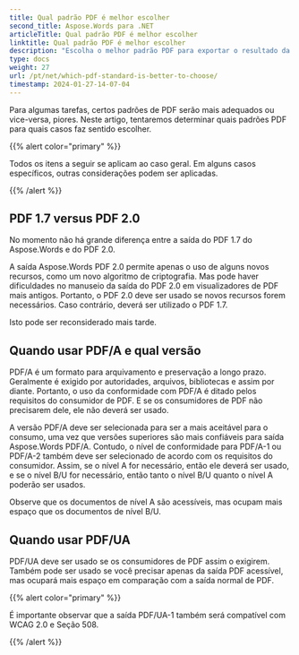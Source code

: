 ```yaml
---
title: Qual padrão PDF é melhor escolher
second_title: Aspose.Words para .NET
articleTitle: Qual padrão PDF é melhor escolher
linktitle: Qual padrão PDF é melhor escolher
description: "Escolha o melhor padrão PDF para exportar o resultado da sua tarefa de programação em C#. Qual padrão PDF é melhor – PDF 1.7, PDF 2.0, PDF/A-1, PDF/A-2 ou PDF/UA."
type: docs
weight: 27
url: /pt/net/which-pdf-standard-is-better-to-choose/
timestamp: 2024-01-27-14-07-04
---
```


Para algumas tarefas, certos padrões de PDF serão mais adequados ou vice-versa, piores. Neste artigo, tentaremos determinar quais padrões PDF para quais casos faz sentido escolher.

{{% alert color="primary" %}}

Todos os itens a seguir se aplicam ao caso geral. Em alguns casos específicos, outras considerações podem ser aplicadas.

{{% /alert %}}

## PDF 1.7 versus PDF 2.0

No momento não há grande diferença entre a saída do PDF 1.7 do Aspose.Words e do PDF 2.0.

A saída Aspose.Words PDF 2.0 permite apenas o uso de alguns novos recursos, como um novo algoritmo de criptografia. Mas pode haver dificuldades no manuseio da saída do PDF 2.0 em visualizadores de PDF mais antigos. Portanto, o PDF 2.0 deve ser usado se novos recursos forem necessários. Caso contrário, deverá ser utilizado o PDF 1.7.

Isto pode ser reconsiderado mais tarde.

## Quando usar PDF/A e qual versão

PDF/A é um formato para arquivamento e preservação a longo prazo. Geralmente é exigido por autoridades, arquivos, bibliotecas e assim por diante. Portanto, o uso da conformidade com PDF/A é ditado pelos requisitos do consumidor de PDF. E se os consumidores de PDF não precisarem dele, ele não deverá ser usado.

A versão PDF/A deve ser selecionada para ser a mais aceitável para o consumo, uma vez que versões superiores são mais confiáveis para saída Aspose.Words PDF/A. Contudo, o nível de conformidade para PDF/A-1 ou PDF/A-2 também deve ser selecionado de acordo com os requisitos do consumidor. Assim, se o nível A for necessário, então ele deverá ser usado, e se o nível B/U for necessário, então tanto o nível B/U quanto o nível A poderão ser usados.

Observe que os documentos de nível A são acessíveis, mas ocupam mais espaço que os documentos de nível B/U.

## Quando usar PDF/UA

PDF/UA deve ser usado se os consumidores de PDF assim o exigirem. Também pode ser usado se você precisar apenas da saída PDF acessível, mas ocupará mais espaço em comparação com a saída normal de PDF.

{{% alert color="primary" %}}

É importante observar que a saída PDF/UA-1 também será compatível com WCAG 2.0 e Seção 508.

{{% /alert %}}
